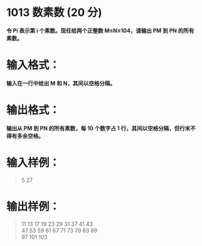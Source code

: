 # 1013 数素数 (20 分)
__令 P​i​​ 表示第 i 个素数。现任给两个正整数 M≤N≤10​4​​，请输出 P​M​​ 到 P​N​​ 的所有素数。__

# 输入格式：
__输入在一行中给出 M 和 N，其间以空格分隔。__
# 输出格式：
__输出从 P​M​​ 到 P​N​​ 的所有素数，每 10 个数字占 1 行，其间以空格分隔，但行末不得有多余空格。__

# 输入样例：
>5 27
# 输出样例：
>11 13 17 19 23 29 31 37 41 43 <br />
47 53 59 61 67 71 73 79 83 89 <br />
97 101 103 <br />

